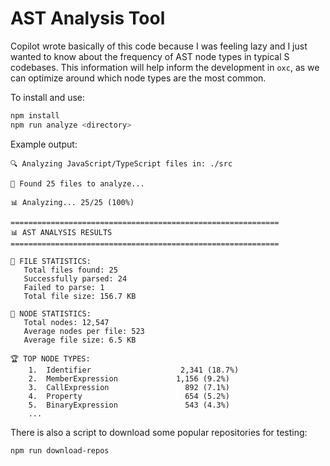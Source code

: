 # AST Analysis Tool

Copilot wrote basically of this code because I was feeling lazy and I just wanted to know about the frequency of AST node types in typical S codebases. This information will help inform the development in `oxc`, as we can optimize around which node types are the most common.

To install and use:

```bash
npm install
npm run analyze <directory>
```

Example output:

```
🔍 Analyzing JavaScript/TypeScript files in: ./src

📁 Found 25 files to analyze...

📊 Analyzing... 25/25 (100%)

============================================================
📊 AST ANALYSIS RESULTS
============================================================

📁 FILE STATISTICS:
   Total files found: 25
   Successfully parsed: 24
   Failed to parse: 1
   Total file size: 156.7 KB

🌳 NODE STATISTICS:
   Total nodes: 12,547
   Average nodes per file: 523
   Average file size: 6.5 KB

🏆 TOP NODE TYPES:
    1.  Identifier                    2,341 (18.7%)
    2.  MemberExpression             1,156 (9.2%)
    3.  CallExpression                 892 (7.1%)
    4.  Property                       654 (5.2%)
    5.  BinaryExpression               543 (4.3%)
    ...
```

There is also a script to download some popular repositories for testing:

```bash
npm run download-repos
```